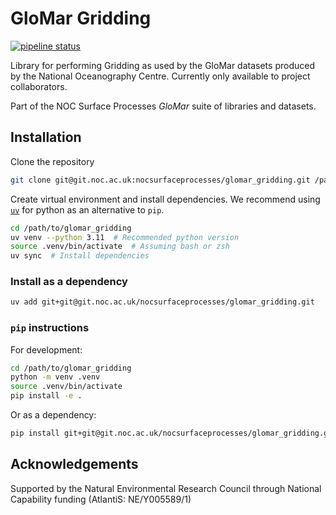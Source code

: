 # GloMar Gridding

[![pipeline status](https://git.noc.ac.uk/nocsurfaceprocesses/glomar_gridding/badges/master/pipeline.svg)](https://git.noc.ac.uk/nocsurfaceprocesses/glomar_gridding/-/commits/master)

Library for performing Gridding as used by the GloMar datasets produced by the National Oceanography Centre.
Currently only available to project collaborators.

Part of the NOC Surface Processes _GloMar_ suite of libraries and datasets.

## Installation

Clone the repository

```bash
git clone git@git.noc.ac.uk:nocsurfaceprocesses/glomar_gridding.git /path/to/glomar_gridding
```

Create virtual environment and install dependencies. We recommend using [`uv`](https://docs.astral.sh/uv/) for python as an alternative to `pip`.

```bash
cd /path/to/glomar_gridding
uv venv --python 3.11  # Recommended python version
source .venv/bin/activate  # Assuming bash or zsh
uv sync  # Install dependencies
```

### Install as a dependency

```bash
uv add git+git@git.noc.ac.uk/nocsurfaceprocesses/glomar_gridding.git
```

### `pip` instructions

For development:

```bash
cd /path/to/glomar_gridding
python -m venv .venv
source .venv/bin/activate
pip install -e .
```

Or as a dependency:

```bash
pip install git+git@git.noc.ac.uk/nocsurfaceprocesses/glomar_gridding.git
```

## Acknowledgements

Supported by the Natural Environmental Research Council through National Capability funding
(AtlantiS: NE/Y005589/1)
